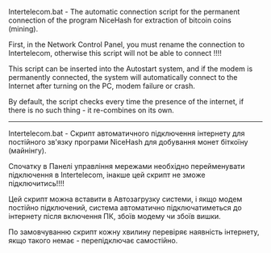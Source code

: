 
Intertelecom.bat - The automatic connection script for the permanent connection of the program NiceHash for extraction of bitcoin coins (mining).

First, in the Network Control Panel, you must rename the connection to Intertelecom, otherwise this script will not be able to connect !!!!

This script can be inserted into the Autostart system, and if the modem is permanently connected, the system will automatically connect to the Internet after turning on the PC, modem failure or crash.

By default, the script checks every time the presence of the internet, if there is no such thing - it re-combines on its own.


________________________________________________________________________________________________________________________
Intertelecom.bat - Скрипт автоматичного підключення інтернету для постійного зв'язку програми NiceHash для добування монет біткоїну (майнінгу).

Спочатку в Панелі управління мережами необхідно перейменувати підключення в Intertelecom, інакше цей скрипт не зможе підключитись!!!!

Цей скрипт можна вставити в Автозагрузку системи, і якщо модем постійно підключений, система автоматично підключатиметься до інтернету після включення ПК, збоїв модему чи збоїв вишки.

По замовчуванню скрипт кожну хвилину перевіряє наявність інтернету, якщо такого немає - перепідключає самостійно.
